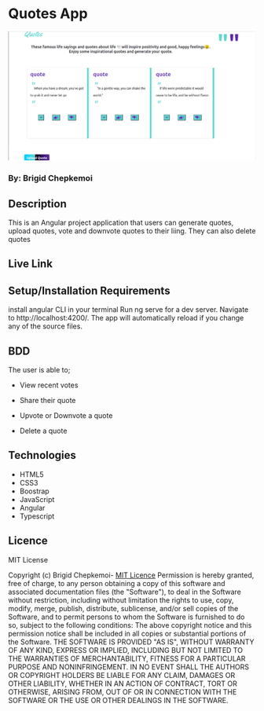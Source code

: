 # Quotes App

![Quote App Image](src/assets/quotesapp.png)

### By: Brigid Chepkemoi



## Description

This is an Angular project application that users can generate quotes, upload quotes, vote and downvote quotes to their liing. They can also delete quotes

## Live Link

## Setup/Installation Requirements
install angular CLI in your terminal
Run ng serve for a dev server. Navigate to http://localhost:4200/. The app will automatically reload if you change any of the source files.

## BDD

The user is able to;

- View recent votes

- Share their quote

- Upvote or Downvote a quote

- Delete a quote

## Technologies

- HTML5
- CSS3
- Boostrap
- JavaScript
- Angular
- Typescript

## Licence

MIT License

Copyright (c) Brigid Chepkemoi- [MIT Licence](LICENSE)
Permission is hereby granted, free of charge, to any person obtaining a copy
of this software and associated documentation files (the "Software"), to deal
in the Software without restriction, including without limitation the rights
to use, copy, modify, merge, publish, distribute, sublicense, and/or sell
copies of the Software, and to permit persons to whom the Software is
furnished to do so, subject to the following conditions:
The above copyright notice and this permission notice shall be included in all
copies or substantial portions of the Software.
THE SOFTWARE IS PROVIDED "AS IS", WITHOUT WARRANTY OF ANY KIND, EXPRESS OR
IMPLIED, INCLUDING BUT NOT LIMITED TO THE WARRANTIES OF MERCHANTABILITY,
FITNESS FOR A PARTICULAR PURPOSE AND NONINFRINGEMENT. IN NO EVENT SHALL THE
AUTHORS OR COPYRIGHT HOLDERS BE LIABLE FOR ANY CLAIM, DAMAGES OR OTHER
LIABILITY, WHETHER IN AN ACTION OF CONTRACT, TORT OR OTHERWISE, ARISING FROM,
OUT OF OR IN CONNECTION WITH THE SOFTWARE OR THE USE OR OTHER DEALINGS IN THE
SOFTWARE.